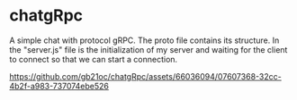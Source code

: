# chatgRpc
A simple chat with protocol gRPC.
The proto file contains its structure. In the "server.js" 
file is the initialization of my server and waiting for the client to connect so that we can start a connection.


https://github.com/gb21oc/chatgRpc/assets/66036094/07607368-32cc-4b2f-a983-737074ebe526

